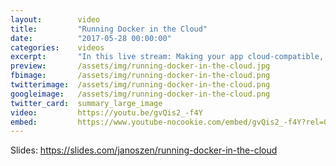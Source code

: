 ```yaml
---
layout:        video
title:         "Running Docker in the Cloud"
date:          "2017-05-28 00:00:00"
categories:    videos
excerpt:       "In this live stream: Making your app cloud-compatible, Setting up AWS for running Docker, Avoiding cloud pitfalls"
preview:       /assets/img/running-docker-in-the-cloud.jpg
fbimage:       /assets/img/running-docker-in-the-cloud.png
twitterimage:  /assets/img/running-docker-in-the-cloud.png
googleimage:   /assets/img/running-docker-in-the-cloud.png
twitter_card:  summary_large_image
video:         https://youtu.be/gvQis2_-f4Y
embed:         https://www.youtube-nocookie.com/embed/gvQis2_-f4Y?rel=0&autoplay=1
---
```


Slides: https://slides.com/janoszen/running-docker-in-the-cloud